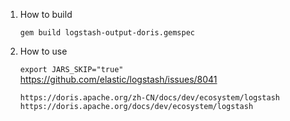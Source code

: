 <!-- 
Licensed to the Apache Software Foundation (ASF) under one
or more contributor license agreements.  See the NOTICE file
distributed with this work for additional information
regarding copyright ownership.  The ASF licenses this file
to you under the Apache License, Version 2.0 (the
"License"); you may not use this file except in compliance
with the License.  You may obtain a copy of the License at

  http://www.apache.org/licenses/LICENSE-2.0

Unless required by applicable law or agreed to in writing,
software distributed under the License is distributed on an
"AS IS" BASIS, WITHOUT WARRANTIES OR CONDITIONS OF ANY
KIND, either express or implied.  See the License for the
specific language governing permissions and limitations
under the License.
-->

1. How to build

	`gem build logstash-output-doris.gemspec`

2. How to use

   `export JARS_SKIP="true"` https://github.com/elastic/logstash/issues/8041

   `https://doris.apache.org/zh-CN/docs/dev/ecosystem/logstash`
   `https://doris.apache.org/docs/dev/ecosystem/logstash`

